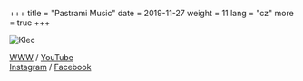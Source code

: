 +++
title = "Pastrami Music"
date = 2019-11-27
weight = 11
lang = "cz"
more = true
+++

![Klec](/images/pastrami.jpg "Pastrami Music")

<i class="icon fa-solid fa-earth-americas"></i> <a href="http://pastrami.martinsmid.cz" target="_blank">WWW</a>
/ <i class="icon fa-brands fa-youtube"></i> <a href="https://www.youtube.com/@PastramiMusic" target="_blank">YouTube</a><br> <i class="icon fa-brands fa-instagram"></i> <a href="https://www.instagram.com/pastramimusic/" target="_blank">Instagram</a> / <i class="icon fa-brands fa-facebook"></i> <a href="https://www.facebook.com/pastramimusic" target="_blank">Facebook</a>



<!-- more -->








